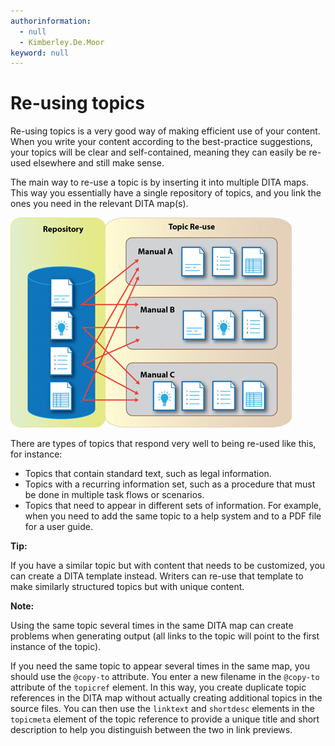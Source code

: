 ```yaml
---
authorinformation:
  - null
  - Kimberley.De.Moor
keyword: null
---
```


# Re-using topics

Re-using topics is a very good way of making efficient use of your content. When you write your content according to the best-practice suggestions, your topics will be clear and self-contained, meaning they can easily be re-used elsewhere and still make sense.

The main way to re-use a topic is by inserting it into multiple DITA maps. This way you essentially have a single repository of topics, and you link the ones you need in the relevant DITA map\(s\).

![](../../.gitbook/assets/dita_repository.png)

There are types of topics that respond very well to being re-used like this, for instance:

* Topics that contain standard text, such as legal information.
* Topics with a recurring information set, such as a procedure that must be done in multiple task flows or scenarios.
* Topics that need to appear in different sets of information. For example, when you need to add the same topic to a help system and to a PDF file for a user guide.

**Tip:**

If you have a similar topic but with content that needs to be customized, you can create a DITA template instead. Writers can re-use that template to make similarly structured topics but with unique content.

**Note:**

Using the same topic several times in the same DITA map can create problems when generating output \(all links to the topic will point to the first instance of the topic\).

If you need the same topic to appear several times in the same map, you should use the `@copy-to` attribute. You enter a new filename in the `@copy-to` attribute of the `topicref` element. In this way, you create duplicate topic references in the DITA map without actually creating additional topics in the source files. You can then use the `linktext` and `shortdesc` elements in the `topicmeta` element of the topic reference to provide a unique title and short description to help you distinguish between the two in link previews.

